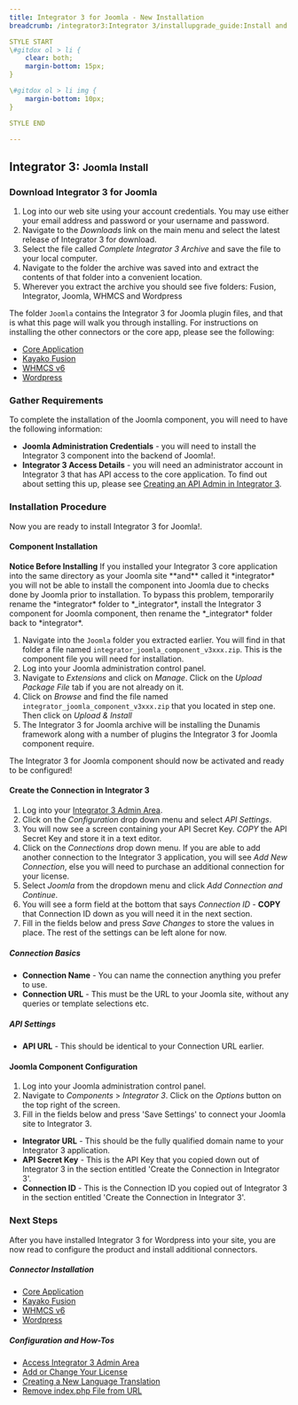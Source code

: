 ```yaml
---
title: Integrator 3 for Joomla - New Installation 
breadcrumb: /integrator3:Integrator 3/installupgrade_guide:Install and Upgrade Guide/newwordpress:New Joomla Installation

STYLE START
\#gitdox ol > li {
	clear: both;
	margin-bottom: 15px;
}

\#gitdox ol > li img {
	margin-bottom: 10px;
}

STYLE END

---
```


## Integrator 3: <small>Joomla Install</small>

### Download Integrator 3 for Joomla

1.  Log into our web site using your account credentials.  You may use either your email address and password or your username and password.
2.  Navigate to the *Downloads* link on the main menu and select the latest release of Integrator 3 for download.
3.  Select the file called *Complete Integrator 3 Archive* and save the file to your local computer.
4.  Navigate to the folder the archive was saved into and extract the contents of that folder into a convenient location.
5.  Wherever you extract the archive you should see five folders: Fusion, Integrator, Joomla, WHMCS and Wordpress

The folder `Joomla` contains the Integrator 3 for Joomla plugin files, and that is what this page will walk you through installing.  For instructions on installing the other connectors or the core app, please see the following:

* [Core Application](integrator3/installupgrade_guide/newinstalls.md)
* [Kayako Fusion](integrator3/installupgrade_guide/newfusion.md)
* [WHMCS v6](integrator3/installupgrade_guide/newwhmcs6.md)
* [Wordpress](integrator3/installupgrade_guide/newwordpress4.md)

### Gather Requirements

To complete the installation of the Joomla component, you will need to have the following information:

* **Joomla Administration Credentials** - you will need to install the Integrator 3 component into the backend of Joomla!.
* **Integrator 3 Access Details** - you will need an administrator account in Integrator 3 that has API access to the core application.  To find out about setting this up, please see [Creating an API Admin in Integrator 3](integrator3/howtoguides/createi3apiadmin.md).

### Installation Procedure

Now you are ready to install Integrator 3 for Joomla!.

#### Component Installation

<div class="alert alert-warning"><strong>Notice Before Installing</strong>
If you installed your Integrator 3 core application into the same directory as your Joomla site **and** called it *integrator* you will not be able to install the component into Joomla due to checks done by Joomla prior to installation.  To bypass this problem, temporarily rename the *integrator* folder to *_integrator*, install the Integrator 3 component for Joomla component, then rename the *_integrator* folder back to *integrator*.
</div>

1. Navigate into the `Joomla` folder you extracted earlier.  You will find in that folder a file named `integrator_joomla_component_v3xxx.zip`.  This is the component file you will need for installation.
2. Log into your Joomla administration control panel.
3. Navigate to *Extensions* and click on *Manage*.  Click on the *Upload Package File* tab if you are not already on it.
4. Click on *Browse* and find the file named `integrator_joomla_component_v3xxx.zip` that you located in step one.  Then click on *Upload & Install*
5. The Integrator 3 for Joomla archive will be installing the Dunamis framework along with a number of plugins the Integrator 3 for Joomla component require.

The Integrator 3 for Joomla component should now be activated and ready to be configured!

#### Create the Connection in Integrator 3

1. Log into your [Integrator 3 Admin Area](integrator3/howtoguides/accessadminarea.md).
2. Click on the *Configuration* drop down menu and select *API Settings*.
3. You will now see a screen containing your API Secret Key.  *COPY* the API Secret Key and store it in a text editor.
4. Click on the *Connections* drop down menu.  If you are able to add another connection to the Integrator 3 application, you will see *Add New Connection*, else you will need to purchase an additional connection for your license.
5. Select *Joomla* from the dropdown menu and click *Add Connection and Continue*.
6. You will see a form field at the bottom that says *Connection ID* - **COPY** that Connection ID down as you will need it in the next section.
7. Fill in the fields below and press *Save Changes* to store the values in place.  The rest of the settings can be left alone for now.

##### Connection Basics

* **Connection Name** - You can name the connection anything you prefer to use.
* **Connection URL** - This must be the URL to your Joomla site, without any queries or template selections etc.

##### API Settings

* **API URL** - This should be identical to your Connection URL earlier.
  

#### Joomla Component Configuration

1. Log into your Joomla administration control panel.
2. Navigate to *Components* > *Integrator 3*.  Click on the *Options* button on the top right of the screen.
3. Fill in the fields below and press 'Save Settings' to connect your Joomla site to Integrator 3.
  * **Integrator URL** - This should be the fully qualified domain name to your Integrator 3 application.
  * **API Secret Key** - This is the API Key that you copied down out of Integrator 3 in the section entitled 'Create the Connection in Integrator 3'.
  * **Connection ID** - This is the Connection ID you copied out of Integrator 3 in the section entitled 'Create the Connection in Integrator 3'.

### Next Steps

After you have installed Integrator 3 for Wordpress into your site, you are now read to configure the product and install additional connectors.

##### Connector Installation

* [Core Application](integrator3/installupgrade_guide/newinstalls.md)
* [Kayako Fusion](integrator3/installupgrade_guide/newfusion.md)
* [WHMCS v6](integrator3/installupgrade_guide/newwhmcs6.md)
* [Wordpress](integrator3/installupgrade_guide/newwordpress4.md)

##### Configuration and How-Tos

* [Access Integrator 3 Admin Area](integrator3/howtoguides/accessadminarea.md)
* [Add or Change Your License](integrator3/howtoguides/licensechange.md)
* [Creating a New Language Translation](integrator3/howtoguides/createnewlanguage.md)
* [Remove index.php File from URL](integrator3/howtoguides/removeindexfile.md)